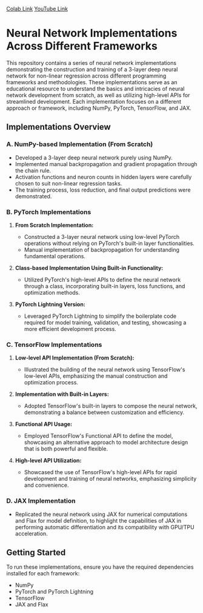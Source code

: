 [Colab Link](https://colab.research.google.com/github/Praneeth-18/Deep-Learning-5/blob/main/Basic_neural_networks.ipynb)
[YouTube Link](https://youtu.be/0OQSuLVHVbA)

# Neural Network Implementations Across Different Frameworks

This repository contains a series of neural network implementations demonstrating the construction and training of a 3-layer deep neural network for non-linear regression across different programming frameworks and methodologies. These implementations serve as an educational resource to understand the basics and intricacies of neural network development from scratch, as well as utilizing high-level APIs for streamlined development. Each implementation focuses on a different approach or framework, including NumPy, PyTorch, TensorFlow, and JAX.

## Implementations Overview

### A. NumPy-based Implementation (From Scratch)
- Developed a 3-layer deep neural network purely using NumPy.
- Implemented manual backpropagation and gradient propagation through the chain rule.
- Activation functions and neuron counts in hidden layers were carefully chosen to suit non-linear regression tasks.
- The training process, loss reduction, and final output predictions were demonstrated.

### B. PyTorch Implementations
1. **From Scratch Implementation:**
   - Constructed a 3-layer neural network using low-level PyTorch operations without relying on PyTorch's built-in layer functionalities.
   - Manual implementation of backpropagation for understanding fundamental operations.
   
2. **Class-based Implementation Using Built-in Functionality:**
   - Utilized PyTorch's high-level APIs to define the neural network through a class, incorporating built-in layers, loss functions, and optimization methods.
   
3. **PyTorch Lightning Version:**
   - Leveraged PyTorch Lightning to simplify the boilerplate code required for model training, validation, and testing, showcasing a more efficient development process.

### C. TensorFlow Implementations
1. **Low-level API Implementation (From Scratch):**
   - Illustrated the building of the neural network using TensorFlow's low-level APIs, emphasizing the manual construction and optimization process.
   
2. **Implementation with Built-in Layers:**
   - Adopted TensorFlow's built-in layers to compose the neural network, demonstrating a balance between customization and efficiency.
   
3. **Functional API Usage:**
   - Employed TensorFlow's Functional API to define the model, showcasing an alternative approach to model architecture design that is both powerful and flexible.
   
4. **High-level API Utilization:**
   - Showcased the use of TensorFlow's high-level APIs for rapid development and training of neural networks, emphasizing simplicity and convenience.

### D. JAX Implementation
- Replicated the neural network using JAX for numerical computations and Flax for model definition, to highlight the capabilities of JAX in performing automatic differentiation and its compatibility with GPU/TPU acceleration.

## Getting Started
To run these implementations, ensure you have the required dependencies installed for each framework:
- NumPy
- PyTorch and PyTorch Lightning
- TensorFlow
- JAX and Flax

